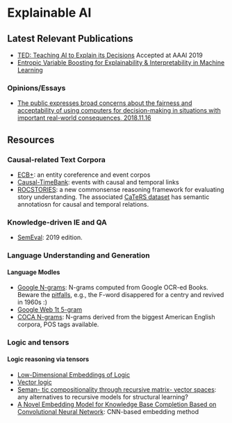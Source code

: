 # Explainable AI 

## Latest Relevant Publications
* [TED: Teaching AI to Explain its Decisions](https://arxiv.org/pdf/1811.04896.pdf) Accepted at AAAI 2019
* [Entropic Variable Boosting for Explainability & Interpretability in Machine Learning](https://arxiv.org/pdf/1810.07924.pdf)

### Opinions/Essays 
* [The public expresses broad concerns about the fairness and acceptability of using computers for decision-making in situations with important real-world consequences, 2018.11.16](http://www.pewinternet.org/2018/11/16/public-attitudes-toward-computer-algorithms/)

## Resources

### Causal-related Text Corpora
* [ECB+](http://www.newsreader-project.eu/results/data/the-ecb-corpus/): an entity coreference and event corpos
* [Causal-TimeBank](https://hlt-nlp.fbk.eu/technologies/causal-timebank): events with causal and temporal links
* [ROCSTORIES](http://cs.rochester.edu/nlp/rocstories/): a new commonsense reasoning framework for evaluating story understanding. The associated [CaTeRS dataset](http://cs.rochester.edu/nlp/rocstories/CaTeRS/) has semantic annotatiosn for causal and temporal relations.

### Knowledge-driven IE and QA
* [SemEval](http://alt.qcri.org/semeval2019/index.php?id=tasks): 2019 edition.

### Language Understanding and Generation 
#### Language Modles
* [Google N-grams](http://storage.googleapis.com/books/ngrams/books/datasetsv2.html): N-grams computed from Google OCR-ed Books. Beware the [pitfalls](https://www.wired.com/2015/10/pitfalls-of-studying-language-with-google-ngram/), e.g., the F-word disappered for a centry and revived in 1960s :) 
* [Google Web 1t 5-gram](https://catalog.ldc.upenn.edu/LDC2006T13)
* [COCA N-grams](https://www.ngrams.info/): N-grams derived from the biggest American English corpora, POS tags available.

### Logic and tensors

#### Logic reasoning via tensors
* [Low-Dimensional Embeddings of Logic](http://www.aclweb.org/anthology/W14-2409)
* [Vector logic](https://www.sciencedirect.com/science/article/pii/016501149290216Q)
* [Seman- tic compositionality through recursive matrix- vector spaces](https://dl.acm.org/citation.cfm?id=2391084): any alternatives to recursive models for structural learning?
* [A Novel Embedding Model for Knowledge Base Completion Based on Convolutional Neural Network](http://www.aclweb.org/anthology/N18-2053): CNN-based embedding method
